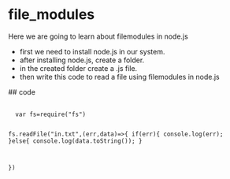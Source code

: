 # file_modules
 Here we are going to learn about filemodules in node.js</br>
<ul>
  <li>first we need to install node.js in our system.</li>
  <li>after installing node.js, create a folder.</li>
 <li>in the created folder create a .js file.</li>
  <li>then write this code to read a file using filemodules in node.js</li>
  </ul>
## code
  <pre>
  <code>
  var fs=require("fs")
  
  fs.readFile("in.txt",(err,data)=>{
    if(err){
              console.log(err);
           }else{
                console.log(data.toString());
           }  

})
  </code></pre>
